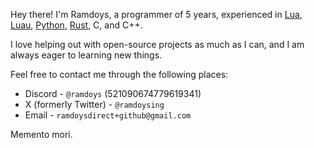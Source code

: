 Hey there!
I'm Ramdoys, a programmer of 5 years, experienced in [Lua](https://www.lua.org/), [Luau](https://luau-lang.org), [Python](https://www.python.org/), [Rust](https://www.rust-lang.org/), C, and C++.

I love helping out with open-source projects as much as I can, and I am always eager to learning new things.

Feel free to contact me through the following places:
- Discord - `@ramdoys` (521090674779619341)
- X (formerly Twitter) - `@ramdoysing`
- Email - `ramdoysdirect+github@gmail.com`

Memento mori.
